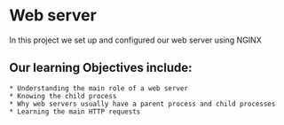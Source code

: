 # Web server

In this project we set up and configured our web server using NGINX

## Our learning Objectives include:
```
* Understanding the main role of a web server
* Knowing the child process
* Why web servers usually have a parent process and child processes
* Learning the main HTTP requests
```


